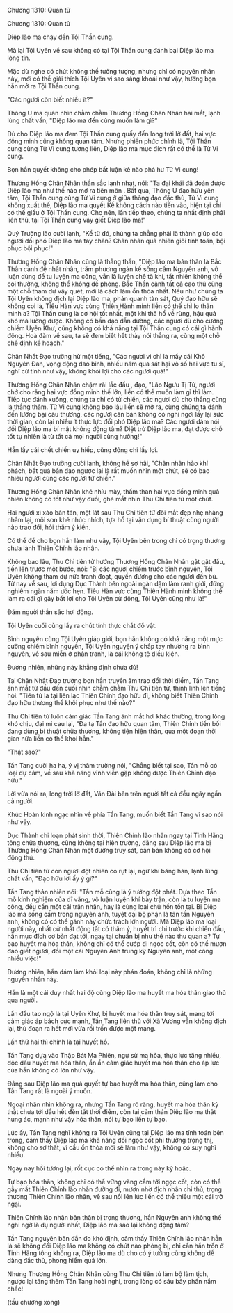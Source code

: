 




Chương 1310: Quan tử


Chương 1310: Quan tử

Diệp lão ma chạy đến Tội Thần cung.

Mà lại Tội Uyên về sau không có tại Tội Thần cung đánh bại Diệp lão ma lòng tin.

Mặc dù nghe có chút không thể tưởng tượng, nhưng chỉ có nguyên nhân này, mới có thể giải thích Tội Uyên vì sao sảng khoái như vậy, hướng bọn hắn mở ra Tội Thần cung.

"Các ngươi còn biết nhiều ít?"

Thông U ma quân nhìn chằm chằm Thương Hồng Chân Nhân hai mắt, lạnh lùng chất vấn, "Diệp lão ma đến cùng muốn làm gì?"

Dù cho Diệp lão ma đem Tội Thần cung quấy đến long trời lở đất, hai vực đồng minh cũng không quan tâm. Nhưng phiền phức chính là, Tội Thần cung cùng Tử Vi cung tương liên, Diệp lão ma mục đích rất có thể là Tử Vi cung.

Bọn hắn quyết không cho phép bất luận kẻ nào phá hư Tử Vi cung!

Thương Hồng Chân Nhân thần sắc lạnh nhạt, nói: "Ta đại khái đã đoán được Diệp lão ma như thế nào mở ra tiên môn . Bất quá, Thông U đạo hữu yên tâm, Tội Thần cung cùng Tử Vi cung ở giữa thông đạo đặc thù, Tử Vi cung không xuất thế, Diệp lão ma quyết Kế không cách nào tiến vào, hiện tại chỉ có thể giấu ở Tội Thần cung. Cho nên, lần tiếp theo, chúng ta nhất định phải liên thủ, tại Tội Thần cung vây giết Diệp lão ma!"

Quý Trưởng lão cười lạnh, "Kể từ đó, chúng ta chẳng phải là thành giúp các ngươi đối phó Diệp lão ma tay chân? Chân nhân quả nhiên giỏi tính toán, bội phục bội phục!"

Thương Hồng Chân Nhân cũng là thẳng thắn, "Diệp lão ma bản thân là Bắc Thần cảnh đệ nhất nhân, trăm phương ngàn kế sống cấm Nguyên anh, vô luận dùng để tu luyện ma công, vẫn là luyện chế tà khí, tất nhiên không thể coi thường, không thể không đề phòng. Bắc Thần cảnh tất cả cao thủ cùng một chỗ tham dự vây quét, mới là cách làm ổn thỏa nhất. Nếu như chúng ta Tội Uyên không địch lại Diệp lão ma, phản quanh tàn sát, Quý đạo hữu sẽ không coi là, Tiểu Hàn vực cùng Thiên Hành minh liền có thể chỉ lo thân mình a? Tội Thần cung là cơ hội tốt nhất, một khi thả hổ về rừng, hậu quả khó mà lường được. Không có bần đạo dẫn đường, các ngươi dù cho cưỡng chiếm Uyên Khư, cũng không có khả năng tại Tội Thần cung có cái gì hành động. Hoà đàm về sau, ta sẽ đem biết hết thảy nói thẳng ra, cùng một chỗ chế định kế hoạch."

Chân Nhất Đạo trường hừ một tiếng, "Các ngươi vì chỉ là mấy cái Khô Nguyên Đan, vọng động đao binh, nhiều năm qua sát hại vô số hai vực tu sĩ, nghĩ cứ tính như vậy, không khỏi lợi cho các ngươi quá!"

Thương Hồng Chân Nhân chậm rãi lắc đầu , đạo, "Lão Ngưu Tị Tử, ngươi chớ cho rằng hai vực đồng minh thế lớn, liền có thể muốn làm gì thì làm. Tiếp tục đánh xuống, chúng ta chỉ có tử chiến, các ngươi dù cho thắng cũng là thắng thảm. Tử Vi cung không bao lâu liền sẽ mở ra, cùng chúng ta đánh đến lưỡng bại câu thương, các ngươi căn bản không có nghỉ ngơi lấy lại sức thời gian, còn lại nhiều ít thực lực đối phó Diệp lão ma? Các ngươi dám nói đối Diệp lão ma bí mật không động tâm? Diệt trừ Diệp lão ma, đạt được chỗ tốt tự nhiên là từ tất cả mọi người cùng hưởng!"

Hắn lấy cái chết chiến uy hiếp, cũng động chi lấy lợi.

Chân Nhất Đạo trường cười lạnh, không hề sợ hãi, "Chân nhân hảo khí phách, bất quá bần đạo ngược lại là rất muốn nhìn một chút, sẽ có bao nhiêu người cùng các ngươi tử chiến."

Thương Hồng Chân Nhân khẽ nhíu mày, thầm than hai vực đồng minh quả nhiên không có tốt như vậy đuổi, ghé mắt nhìn Thu Chỉ tiên tử một chút.

Hai người xì xào bàn tán, một lát sau Thu Chỉ tiên tử đôi mắt đẹp nhẹ nhàng nhắm lại, môi son khẽ nhúc nhích, tựa hồ tại vận dụng bí thuật cùng người nào trao đổi, hỏi thăm ý kiến.

Có thể để cho bọn hắn làm như vậy, Tội Uyên bên trong chỉ có trọng thương chưa lành Thiên Chính lão nhân.

Không bao lâu, Thu Chỉ tiên tử hướng Thương Hồng Chân Nhân gật gật đầu, tiến lên trước một bước, nói: "Bị các ngươi chiếm trước bình nguyên, Tội Uyên không tham dự nữa tranh đoạt, quyền đương cho các ngươi đền bù. Từ nay về sau, lợi dụng Dục Thành bên ngoài ngàn dặm làm ranh giới, đứng nghiêm ngàn năm ước hẹn. Tiểu Hàn vực cùng Thiên Hành minh không thể làm ra cái gì gây bất lợi cho Tội Uyên cử động, Tội Uyên cũng như là!"

Đám người thần sắc hơi động.

Tội Uyên cuối cùng lấy ra chút tính thực chất đồ vật.

Bình nguyên cùng Tội Uyên giáp giới, bọn hắn không có khả năng một mực cưỡng chiếm bình nguyên, Tội Uyên nguyện ý chắp tay nhường ra bình nguyên, về sau miễn ở phân tranh, là cái không tệ điều kiện.

Đương nhiên, những này khẳng định chưa đủ!

Tại Chân Nhất Đạo trường bọn hắn truyền âm trao đổi thời điểm, Tần Tang ánh mắt từ đầu đến cuối nhìn chằm chằm Thu Chỉ tiên tử, thình lình lên tiếng hỏi: "Tiên tử là tại liên lạc Thiên Chính đạo hữu đi, không biết Thiên Chính đạo hữu thương thế khôi phục như thế nào?"

Thu Chỉ tiên tử luôn cảm giác Tần Tang ánh mắt hơi khác thường, trong lòng khó chịu, đại mi cau lại, "Đa tạ Tần đạo hữu quan tâm, Thiên Chính tiền bối đang dùng bí thuật chữa thương, không tiện hiện thân, qua một đoạn thời gian nữa liền có thể khỏi hẳn."

"Thật sao?"

Tần Tang cười ha ha, ý vị thâm trường nói, "Chẳng biết tại sao, Tần mỗ có loại dự cảm, về sau khả năng vĩnh viễn gặp không được Thiên Chính đạo hữu."

Lời vừa nói ra, long trời lở đất, Vân Đài bên trên người tất cả đều ngây ngẩn cả người.

Khúc Hoàn kinh ngạc nhìn về phía Tần Tang, muốn biết Tần Tang vì sao nói như vậy.

Dục Thành chi loạn phát sinh thời, Thiên Chính lão nhân ngay tại Tinh Hằng tông chữa thương, cũng không tại hiện trường, đằng sau Diệp lão ma bị Thương Hồng Chân Nhân một đường truy sát, căn bản không có cơ hội động thủ.

Thu Chỉ tiên tử con ngươi đột nhiên co rụt lại, ngữ khí băng hàn, lạnh lùng chất vấn, "Đạo hữu lời ấy ý gì?"

Tần Tang thản nhiên nói: "Tần mỗ cũng là ý tưởng đột phát. Dựa theo Tần mỗ kinh nghiệm của dĩ vãng, vô luận luyện khí bày trận, còn là tu luyện ma công, đều cần một cái trận nhãn, hay là cùng loại chủ hồn tồn tại. Bị Diệp lão ma sống cấm trong nguyên anh, tuyệt đại bộ phận là tân tấn Nguyên anh, không có có thể gánh này chức trách lớn người. Mà Diệp lão ma loại người này, nhất cử nhất động tất có thâm ý, huyết trì chi trước khi chiến đấu, hắn mục đích cơ bản đạt tới, ngay tại chuẩn bị như thế nào thu quan a? Tự bạo huyết ma hóa thân, không chỉ có thể cướp đi ngọc cốt, còn có thể mượn đao giết người, đổi một cái Nguyên Anh trung kỳ Nguyên anh, một công nhiều việc!"

Đương nhiên, hắn dám làm khỏi loại này phán đoán, không chỉ là những nguyên nhân này.

Hắn là một cái duy nhất hai độ cùng Diệp lão ma huyết ma hóa thân giao thủ qua người.

Lần đầu tao ngộ là tại Uyên Khư, bị huyết ma hóa thân truy sát, mang tới cảm giác áp bách cực mạnh, Tần Tang liên thủ với Xà Vương vẫn không địch lại, thủ đoạn ra hết mới vừa rồi trốn được một mạng.

Lần thứ hai thì chính là tại huyết hồ.

Tần Tang dựa vào Thập Bát Ma Phiên, ngự sử ma hỏa, thực lực tăng nhiều, độc đấu huyết ma hóa thân, ẩn ẩn cảm giác huyết ma hóa thân cho áp lực của hắn không có lớn như vậy.

Đằng sau Diệp lão ma quả quyết tự bạo huyết ma hóa thân, cũng làm cho Tần Tang rất là ngoài ý muốn.

Ngoại nhân nhìn không ra, nhưng Tần Tang rõ ràng, huyết ma hóa thân kỳ thật chưa tới dầu hết đèn tắt thời điểm, còn tại cảm thán Diệp lão ma thật hung ác, mạnh như vậy hóa thân, nói tự bạo liền tự bạo.

Lúc ấy, Tần Tang nghĩ không ra Tội Uyên cũng tại Diệp lão ma tính toán bên trong, cảm thấy Diệp lão ma khả năng đối ngọc cốt phi thường trọng thị, không cho sơ thất, vì cầu ổn thỏa mới sẽ làm như vậy, không có suy nghĩ nhiều.

Ngày nay hồi tưởng lại, rốt cục có thể nhìn ra trong này kỳ hoặc.

Tự bạo hóa thân, không chỉ có thể vững vàng cầm tới ngọc cốt, còn có thể gãy mất Thiên Chính lão nhân đường đi, mượn nhờ địch nhân chi thủ, trọng thương Thiên Chính lão nhân, về sau nổi lên lúc liền có thể thiếu một cái trở ngại.

Thiên Chính lão nhân bản thân bị trọng thương, hắn Nguyên anh không thể nghi ngờ là dụ người nhất, Diệp lão ma sao lại không động tâm?

Tần Tang nguyên bản đắn đo khó định, cảm thấy Thiên Chính lão nhân hẳn là sẽ không đối Diệp lão ma không có chút nào phòng bị, chỉ cần hắn trốn ở Tinh Hằng tông không ra, Diệp lão ma dù cho có ý tưởng cũng không dễ dàng đắc thủ, phong hiểm quá lớn.

Nhưng Thương Hồng Chân Nhân cùng Thu Chỉ tiên tử làm bộ làm tịch, ngược lại tăng thêm Tần Tang hoài nghi, trong lòng có sáu bảy phần nắm chắc!

(tấu chương xong)




